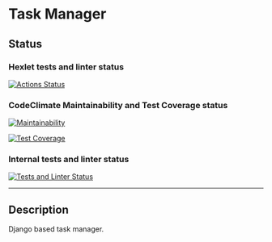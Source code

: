 # Task Manager

## Status

### Hexlet tests and linter status

[![Actions Status](https://github.com/Ky3mu40FF/python-project-52/workflows/hexlet-check/badge.svg)](https://github.com/Ky3mu40FF/python-project-52/actions)

### CodeClimate Maintainability and Test Coverage status

[![Maintainability](https://api.codeclimate.com/v1/badges/43afec8fa283efb83662/maintainability)](https://codeclimate.com/github/Ky3mu40FF/python-project-52/maintainability)

[![Test Coverage](https://api.codeclimate.com/v1/badges/43afec8fa283efb83662/test_coverage)](https://codeclimate.com/github/Ky3mu40FF/python-project-52/test_coverage)

### Internal tests and linter status

[![Tests and Linter Status](https://github.com/Ky3mu40FF/python-project-52/workflows/code-check/badge.svg)](https://github.com/Ky3mu40FF/python-project-52/actions)

---

## Description

Django based task manager.

